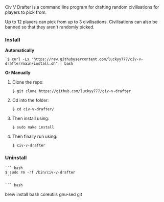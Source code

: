 Civ V Drafter is a command line program for drafting random civilisations for players to pick from.

Up to 12 players can pick from up to 3 civilisations. Civilisations can also be banned so that they aren't randomly picked.

<h3>Install</h3>

**Automatically**

    `$ curl -Ls "https://raw.githubusercontent.com/luckyy777/civ-v-drafter/main/install.sh" | bash`

**Or Manually**

1. Clone the repo:

    ```
    $ git clone https://github.com/luckyy777/civ-v-drafter
    ```

2. Cd into the folder:

    ```
    $ cd civ-v-drafter/
    ```

3. Then install using:

    ```
    $ sudo make install
    ```
  
4. Then finally run using:

    ```
    $ civ-v-drafter
    ```

<h3>Uninstall</h3>
    
    ``` bash
    $ sudo rm -rf /bin/civ-v-drafter
    ```
    
    ``` bash
brew install bash coreutils gnu-sed git
```
